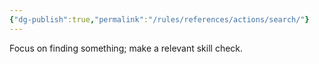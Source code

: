 ```yaml
---
{"dg-publish":true,"permalink":"/rules/references/actions/search/"}
---
```


Focus on finding something; make a relevant skill check.